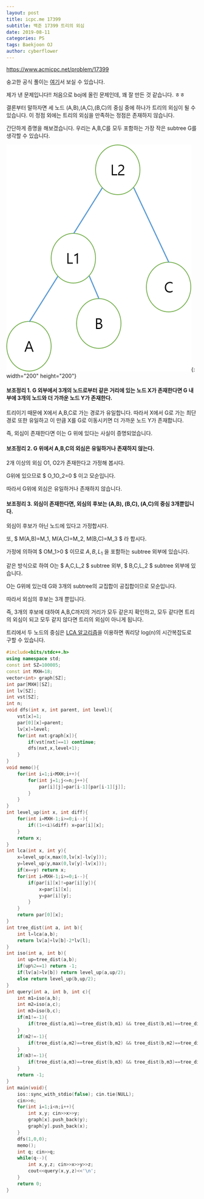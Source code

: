 ```yaml
---
layout: post
title: icpc.me 17399
subtitle: 백준 17399 트리의 외심
date: 2019-08-11
categories: PS
tags: Baekjoon OJ
author: cyberflower
---
```


<https://www.acmicpc.net/problem/17399>

숭고한 공식 풀이는 [여기](https://drive.google.com/file/d/1XwcQgX81fR_2ULyzXoY1DZ1Y9EsXyu-_/view)서 보실 수 있습니다.

제가 낸 문제입니다!! 처음으로 boj에 올린 문제인데, 꽤 잘 만든 것 같습니다. ㅎㅎ

결론부터 말하자면 세 노드 (A,B),(A,C),(B,C)의 중심 중에 하나가 트리의 외심이 될 수 있습니다. 이 정점 외에는 트리의 외심을 만족하는 정점은 존재하지 않습니다.


간단하게 증명을 해보겠습니다. 우리는 A,B,C를 모두 포함하는 가장 작은 subtree G를 생각할 수 있습니다.

![트리 추상화](/img/2019-08-11-17399-1.png){: width="200" height="200"}

#### 보조정리 1. G 외부에서 3개의 노드로부터 같은 거리에 있는 노드 X가 존재한다면 G 내부에 3개의 노드와 더 가까운 노드 Y가 존재한다.

트리이기 때문에 X에서 A,B,C로 가는 경로가 유일합니다. 따라서 X에서 G로 가는 최단경로 또한 유일하고 이 만큼 X를 G로 이동시키면 더 가까운 노드 Y가 존재합니다.

즉, 외심이 존재한다면 이는 G 위에 있다는 사실이 증명되었습니다.

#### 보조정리 2. G 위에서 A,B,C의 외심은 유일하거나 존재하지 않는다.

2개 이상의 외심 O1, O2가 존재한다고 가정해 봅시다.

G위에 있으므로 $ O_1O_2=0 $ 이고  모순입니다.

따라서 G위에 외심은 유일하거나 존재하지 않습니다.

#### 보조정리 3. 외심이 존재한다면, 외심의 후보는 (A,B), (B,C), (A,C)의 중심 3개뿐입니다.

외심이 후보가 아닌 노드에 있다고 가정합시다.

또, $ M(A,B)=M_1, M(A,C)=M_2, M(B,C)=M_3 $ 라 합시다.

가정에 의하여 $ OM_1>0 $ 이므로 $A,B,L_1$ 을 포함하는 subtree 외부에 있습니다.

같은 방식으로 하여 O는 $ A,C,L_2 $ subtree 외부, $ B,C,L_2 $ subtree 외부에 있습니다.

O는 G위에 있는데 G와 3개의 subtree의 교집합이 공집합이므로 모순입니다.

따라서 외심의 후보는 3개 뿐입니다.

즉, 3개의 후보에 대하여 A,B,C까지의 거리가 모두 같은지 확인하고, 모두 같다면 트리의 외심이 되고 모두 같지 않다면 트리의 외심이 아니게 됩니다.

트리에서 두 노드의 중심은 [LCA 알고리즘](https://cyberflower.github.io/2019/07/22/LCA.html)을 이용하면 쿼리당 log(n)의 시간복잡도로 구할 수 있습니다.

```cpp
#include<bits/stdc++.h>
using namespace std;
const int SZ=100005;
const int MXH=18;
vector<int> graph[SZ];
int par[MXH][SZ];
int lv[SZ];
int vst[SZ];
int n;
void dfs(int x, int parent, int level){
	vst[x]=1;
	par[0][x]=parent;
	lv[x]=level;
	for(int nxt:graph[x]){
		if(vst[nxt]==1) continue;
		dfs(nxt,x,level+1);
	}
}
void memo(){
	for(int i=1;i<MXH;i++){
		for(int j=1;j<=n;j++){
			par[i][j]=par[i-1][par[i-1][j]];
		}
	}
}
int level_up(int x, int diff){
	for(int i=MXH-1;i>=0;i--){
		if((1<<i)&diff) x=par[i][x];
	}
	return x;
}
int lca(int x, int y){
	x=level_up(x,max(0,lv[x]-lv[y]));
	y=level_up(y,max(0,lv[y]-lv[x]));
	if(x==y) return x;
	for(int i=MXH-1;i>=0;i--){
		if(par[i][x]!=par[i][y]){
			x=par[i][x];
			y=par[i][y];
		}
	}
	return par[0][x];
}
int tree_dist(int a, int b){
	int l=lca(a,b);
	return lv[a]+lv[b]-2*lv[l];
}
int iso(int a, int b){
	int up=tree_dist(a,b);
	if(up%2==1) return -1;
	if(lv[a]>lv[b]) return level_up(a,up/2);
	else return level_up(b,up/2);
}
int query(int a, int b, int c){
	int m1=iso(a,b);
	int m2=iso(a,c);
	int m3=iso(b,c);
	if(m1!=-1){
		if(tree_dist(a,m1)==tree_dist(b,m1) && tree_dist(b,m1)==tree_dist(c,m1)) return m1;
	}
	if(m2!=-1){
		if(tree_dist(a,m2)==tree_dist(b,m2) && tree_dist(b,m2)==tree_dist(c,m2)) return m2;
	}
	if(m3!=-1){
		if(tree_dist(a,m3)==tree_dist(b,m3) && tree_dist(b,m3)==tree_dist(c,m3)) return m3;
	}
	return -1;
}
int main(void){
	ios::sync_with_stdio(false); cin.tie(NULL);
	cin>>n;
	for(int i=1;i<n;i++){
		int x,y; cin>>x>>y;
		graph[x].push_back(y);
		graph[y].push_back(x);
	}
	dfs(1,0,0);
	memo();
	int q; cin>>q;
	while(q--){
		int x,y,z; cin>>x>>y>>z;
		cout<<query(x,y,z)<<'\n';
	}
	return 0;
}
```
